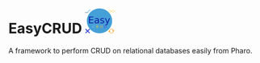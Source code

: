 # EasyCRUD ![Logo of EasyCRUD](https://raw.githubusercontent.com/juliendelplanque/EasyCRUD/master/doc/logo.png)

A framework to perform CRUD on relational databases easily from Pharo.
